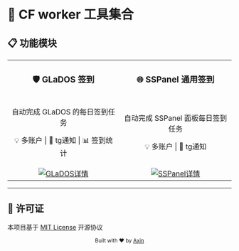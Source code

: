 # 🚀 CF worker 工具集合

## 📋 功能模块

<table>
  <tr>
    <td width="50%" align="center" valign="top">
      <h3>🛡️ GLaDOS 签到</h3>
    </td>
    <td width="50%" align="center" valign="top">
      <h3>🌐 SSPanel 通用签到</h3>
    </td>
  </tr>
  <tr>
    <td align="center">
      <p>自动完成 GLaDOS 的每日签到任务</p>
      <p>💡 多账户 | 🔔 tg通知 | 📊 签到统计</p>
    </td>
    <td align="center">
      <p>自动完成 SSPanel 面板每日签到任务</p>
      <p>💡 多账户 | 🔔 tg通知</p>
    </td>
  </tr>
  <tr>
    <td align="center">
      <a href="./glados.md">
        <img src="https://img.shields.io/badge/📖_查看详情-4A90E2?style=for-the-badge&logo=readthedocs&logoColor=white" alt="GLaDOS详情">
      </a>
    </td>
    <td align="center">
      <a href="./sspanel.md">
        <img src="https://img.shields.io/badge/📖_查看详情-E74C3C?style=for-the-badge&logo=readthedocs&logoColor=white" alt="SSPanel详情">
      </a>
    </td>
  </tr>
</table>

---

## 📄 许可证

本项目基于 [MIT License](LICENSE) 开源协议

<div align="center">
  <sub>Built with ❤️ by <a href="https://github.com/axinhouzilaoyue">Axin</a></sub>
</div>
